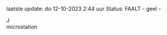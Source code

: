 laatste update: 
do 12-10-2023  2:44   uur 
Status: FAALT - geel - 
<div class="service R">J</div><div class="service Y">microstation</div>